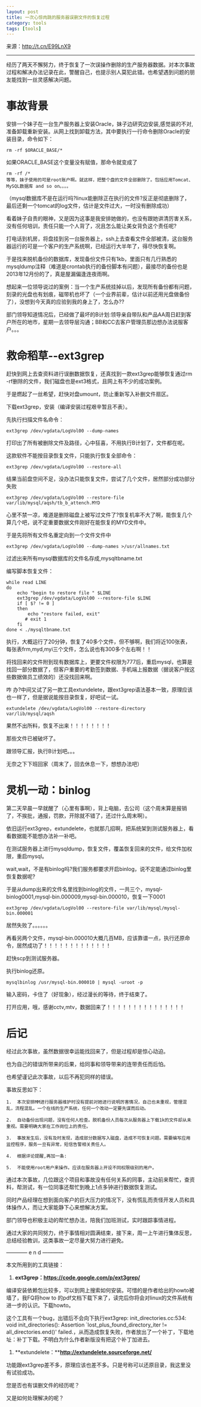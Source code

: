 ```yaml
---
layout: post
title: 一次心惊肉跳的服务器误删文件的恢复过程
category: tools
tags: [tools]
---
```




来源：http://t.cn/E99LnX9

* * *


经历了两天不懈努力，终于恢复了一次误操作删除的生产服务器数据。对本次事故过程和解决办法记录在此，警醒自己，也提示别人莫犯此错。也希望遇到问题的朋友能找到一丝灵感解决问题。

# 事故背景

安排一个妹子在一台生产服务器上安装Oracle，妹子边研究边安装,感觉装的不对,准备卸载重新安装。从网上找到卸载方法，其中要执行一行命令删除Oracle的安装目录，命令如下：

    rm -rf $ORACLE_BASE/*

如果ORACLE_BASE这个变量没有赋值，那命令就变成了

    rm -rf /*
    等等，妹子使用的可是root账户啊。就这样，把整个盘的文件全部删除了。包括应用Tomcat、MySQL数据库 and so on。。。。

（mysql数据库不是在运行吗?linux能删除正在执行的文件?反正是彻底删除了，最后还剩一个tomcat的log文件，估计是文件过大，一时没有删除成功）

看着妹子自责的眼神，又是因为这事是我安排她做的，也没有跟她讲清厉害关系，没有任何培训，责任只能一个人背了，况且怎么能让美女背负这个责任呢?

打电话到机房，将盘挂到另一台服务器上，ssh上去查看文件全部被清，这台服务器运行的可是一个客户的生产系统啊，已经运行大半年了，得尽快恢复啊。

于是找来脱机备份的数据库，发现备份文件只有1kb，里面只有几行熟悉的mysqldump注释（难道是crontab执行的备份脚本有问题），最接尽的备份也是2013年12月份的了，真是屋漏偏逢连夜雨啊。

想起来一位领导说过的案例：当一个生产系统挂掉以后，发现所有备份都有问题，刻录的光盘也有划痕，磁带机也坏了（一个业界前辈，估计以前还用光盘做备份了），没想到今天真的应验到我的身上了，怎么办??

部门领导知道情况后，已经做了最坏的B计划:领导亲自带队和产品AA周日赶到客户所在的地市，星期一去领导层沟通；BB和CC去客户管理员那边想办法说服客户。。。

# 救命稻草--ext3grep

赶快到网上去查资料进行误删数据恢复，还真找到一款ext3grep能够恢复通过rm -rf删除的文件，我们磁盘也是ext3格式，且网上有不少的成功案例。

于是燃起了一丝希望，赶快对盘umount，防止重新写入补删文件扇区。

下载ext3grep，安装（编译安装过程艰辛暂且不表）。

先执行扫描文件名命令：

    ext3grep /dev/vgdata/LogVol00 --dump-names

打印出了所有被删除文件及路径，心中狂喜，不用执行B计划了，文件都在呢。

这款软件不能按目录恢复文件，只能执行恢复全部命令：

    ext3grep /dev/vgdata/LogVol00 --restore-all
 

结果当前盘空间不足，没办法只能恢复文件，尝试了几个文件，居然部分成功部分失败

    ext3grep /dev/vgdata/LogVol00 --restore-file var/lib/mysql/aqsh/tb_b_attench.MYD

心里不禁一凉，难道是删除磁盘上被写过文件了?恢复机率不大了啊，能恢复几个算几个吧，说不定重要数据文件刚好在能恢复的MYD文件中。

于是先将所有文件名重定向到一个文件文件中

    ext3grep /dev/vgdata/LogVol00 --dump-names >/usr/allnames.txt

过滤出来所有mysql数据库的文件名存成,mysqltbname.txt

编写脚本恢复文件：

    while read LINE
    do
        echo "begin to restore file " $LINE
        ext3grep /dev/vgdata/LogVol00 --restore-file $LINE
        if [ $? != 0 ]
        then
            echo "restore failed, exit"
           # exit 1
        fi
    done < ./mysqltbname.txt

执行，大概运行了20分钟，恢复了40多个文件，但不够啊，我们将近100张表，每张表frm,myd,myi三个文件，怎么说也有300多个左右啊！！

将找回来的文件附到现有数据库上，更要文件权限为777后，重启mysql，也算是找回一部分数据了，但客户重要的考勤签到数据、手机端上报数据（据说客户按这些数据做员工绩效的）还没找回来啊。

咋 办?中间又试了另一款工具extundelete，跟ext3grep语法基本一致，原理应该也一样了，但是据说能按目录恢复，好吧试一试。

    extundelete /dev/vgdata/LogVol00 --restore-directory var/lib/mysql/aqsh

果然不出所料，恢复不出来！！！！！！！！

那些文件已被破坏了。

跟领导汇报，执行B计划吧。。。

无奈之下下班回家（周末了，回去休息一下，想想办法吧）

# 灵机一动：binlog

第二天早晨一早就醒了（心里有事啊），背上电脑，去公司（这个周末算是报销了，不挨批，通报，罚款，开除就不错了，还过什么周末啊）。

依旧运行ext3grep，extundelete，也就那几招啊，把系统架到测试服务器上，看看数据能不能想办法补一补吧。

在测试服务器上进行mysqldump，恢复文件，覆盖恢复回来的文件，给文件加权限，重启mysql。

wait,wait，不是有binlog吗?我们服务都要求开启binlog，说不定能通过binlog里恢复数据呢?

于是从dump出来的文件名里找到binlog的文件，一共三个，mysql-binlog0001,mysql-bin.000009,mysql-bin.000010，恢复一下0001

    ext3grep /dev/vgdata/LogVol00 --restore-file var/lib/mysql/mysql-bin.000001 

居然失败了。。。。。。

再看另两个文件，mysql-bin.000010大概几百MB，应该靠谱一点，执行还原命令，居然成功了！！！！！！！！！！！！！

赶快scp到测试服务器。

执行binlog还原。

    mysqlbinlog /usr/mysql-bin.000010 | mysql -uroot -p

输入密码，卡住了（好现象），经过漫长的等待，终于结束了。

打开应用，哦，感谢cctv,mtv，数据回来了！！！！！！！！！！！！！！！

# 后记

经过此次事故，虽然数据很幸运能找回来了，但是过程却是惊心动迫。

也为自己的错误所带来的后果，给同事和领导带来的连带责任而后怕。

也希望谨记此次事故，以后不再犯同样的错误。

事故反思如下：

    1.  本次安排MM进行服务器维护时没有提前对她进行说明厉害情况，自己也未重视，管理混乱，流程混乱。一个在线的生产系统，任何一个改动一定要先谋而后动。
    
    2.  自动备份出现问题，没有任何人检查。脱机备份人员每次从服务器上下载1k的文件却从未重视。需要明确大家在工作岗位上的责任。
    
    3.  事故发生后，没有及时发现，造成部分数据写入磁盘，造成不可恢复问题。需要编写应用监控程序，服务一旦有异常，短信告警相关责任人。
    
    4.  根据评论提醒,再加一条:
    
    5.  不能使用root用户来操作。应该在服务器上开设不同权限级别的用户。

通过本次事故，几位跟这个项目和事故没有任何关系的同事，主动前来帮忙，查资料，帮测试，有一位同事还帮忙到晚上1点多钟进行数据恢复测试。

同时产品经理在想到面向客户的巨大压力的情况下，没有慌乱而责怪开发人员和具体操作人，而让大家能静下心来想解决方案。

部门领导也积极主动的帮忙想办法，陪我们加班测试，实时跟踪事情进程。

通过大家的共同努力，终于事情相对圆满结束，接下来，周一上午进行集体反思，总结经验教训，这类事故一定尽量大努力进行避免。

———— e n d ————

本文所用到的工具链接：

1.  **ext3grep：https://code.google.com/p/ext3grep/**

编译安装依赖包比较多，可以到网上搜索如何安装。可惜的是作者给出的howto被墙了，我FQ将how to 的pdf文档下载下来了，读完后你将会对linux的文件系统有进一步的认识。下载howto。

这个工具有一个bug，出错后不会向下执行ext3grep: init_directories.cc:534: void init_directories(): Assertion `lost_plus_found_directory_iter != all_directories.end()' failed.，从而造成恢复失败，作者放出了一个补丁，下载地址：补丁下载。不明白为什么作者新版没有把这个补丁加进去。

1.  **extundelete：****http://extundelete.sourceforge.net/**

功能跟ext3grep差不多，原理应该也差不多。只是号称可以还原目录，我这里没有试验成功。

您是否也有误删文件的经历呢？

又是如何处理解决的呢？

